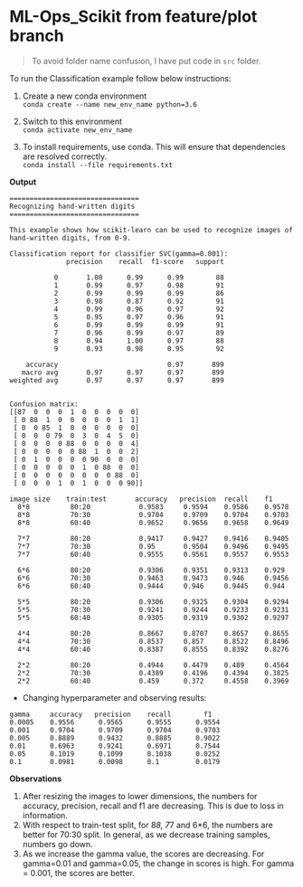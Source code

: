 # ML-Ops_Scikit from feature/plot branch

> To avoid folder name confusion, I have put code in `src` folder.


To run the Classification example follow below instructions:

1. Create a new conda environment  
```conda create --name new_env_name python=3.6```

2. Switch to this environment  
```conda activate new_env_name```

3. To install requirements, use conda. This will ensure that dependencies are resolved correctly.  
```conda install --file requirements.txt```

**Output**

```
================================
Recognizing hand-written digits
================================

This example shows how scikit-learn can be used to recognize images of
hand-written digits, from 0-9.

Classification report for classifier SVC(gamma=0.001):
              precision    recall  f1-score   support

           0       1.00      0.99      0.99        88
           1       0.99      0.97      0.98        91
           2       0.99      0.99      0.99        86
           3       0.98      0.87      0.92        91
           4       0.99      0.96      0.97        92
           5       0.95      0.97      0.96        91
           6       0.99      0.99      0.99        91
           7       0.96      0.99      0.97        89
           8       0.94      1.00      0.97        88
           9       0.93      0.98      0.95        92

    accuracy                           0.97       899
   macro avg       0.97      0.97      0.97       899
weighted avg       0.97      0.97      0.97       899


Confusion matrix:
[[87  0  0  0  1  0  0  0  0  0]
 [ 0 88  1  0  0  0  0  0  1  1]
 [ 0  0 85  1  0  0  0  0  0  0]
 [ 0  0  0 79  0  3  0  4  5  0]
 [ 0  0  0  0 88  0  0  0  0  4]
 [ 0  0  0  0  0 88  1  0  0  2]
 [ 0  1  0  0  0  0 90  0  0  0]
 [ 0  0  0  0  0  1  0 88  0  0]
 [ 0  0  0  0  0  0  0  0 88  0]
 [ 0  0  0  1  0  1  0  0  0 90]]
```

```
image size    train:test       accuracy   precision  recall    f1
  8*8          80:20            0.9583     0.9594    0.9586    0.9578
  8*8          70:30            0.9704     0.9709    0.9704    0.9703
  8*8          60:40            0.9652     0.9656    0.9658    0.9649
  
  7*7          80:20            0.9417     0.9427    0.9416    0.9405
  7*7          70:30            0.95       0.9504    0.9496    0.9495
  7*7          60:40            0.9555     0.9561    0.9557    0.9553
  
  6*6          80:20            0.9306     0.9351    0.9313    0.929
  6*6          70:30            0.9463     0.9473    0.946     0.9456
  6*6          60:40            0.9444     0.946     0.9445    0.944
  
  5*5          80:20            0.9306     0.9325    0.9304    0.9294
  5*5          70:30            0.9241     0.9244    0.9233    0.9231
  5*5          60:40            0.9305     0.9319    0.9302    0.9297  
  
  4*4          80:20            0.8667     0.8707    0.8657    0.8655     
  4*4          70:30            0.8537     0.857     0.8522    0.8496
  4*4          60:40            0.8387     0.8555    0.8392    0.8276
  
  2*2          80:20            0.4944     0.4479    0.489     0.4564
  2*2          70:30            0.4389     0.4196    0.4394    0.3825
  2*2          60:40            0.459      0.372     0.4558    0.3969
```

* Changing hyperparameter and observing results: 
```
gamma     accuracy   precision    recall        f1
0.0005    0.9556      0.9565      0.9555      0.9554
0.001     0.9704      0.9709      0.9704      0.9703
0.005     0.8889      0.9432      0.8885      0.9022
0.01      0.6963      0.9241      0.6971      0.7544
0.05      0.1019      0.1099      0.1038      0.0252
0.1       0.0981      0.0098      0.1         0.0179
```

**Observations**
1. After resizing the images to lower dimensions, the numbers for accuracy, precision, recall and f1 are decreasing. This is due to loss in information.
2. With respect to train-test split, for 8*8, 7*7 and 6*6, the numbers are better for 70:30 split. In general, as we decrease training samples, numbers go down.
3. As we increase the gamma value, the scores are decreasing. For gamma=0.01 and gamma=0.05, the change in scores is high. For gamma = 0.001, the scores are better.